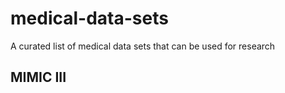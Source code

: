 # medical-data-sets
A curated list of medical data sets that can be used for research


## MIMIC III